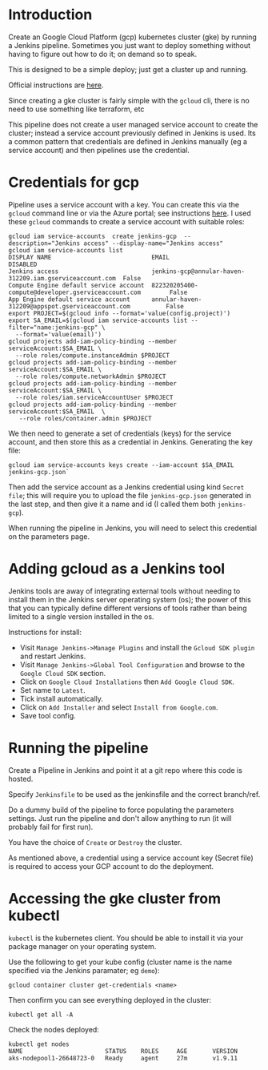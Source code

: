 # Introduction

Create an Google Cloud Platform (gcp) kubernetes cluster (gke) by running a Jenkins pipeline. Sometimes you just want to deploy something without having to figure out how to do it; on demand so to speak.

This is designed to be a simple deploy; just get a cluster up and running.

Official instructions are [here](https://cloud.google.com/kubernetes-engine/docs/how-to/creating-a-regional-cluster).

Since creating a gke cluster is fairly simple with the `gcloud` cli, there is no need to use something like terraform, etc

This pipeline does not create a user managed service account to create the cluster; instead a service account previously defined in Jenkins is used. Its a common pattern that credentials are defined in Jenkins manually (eg a service account) and then pipelines use the credential.

# Credentials for gcp

Pipeline uses a service account with a key. You can create this via the `gcloud` command line or via the Azure portal; see instructions [here](https://cloud.google.com/iam/docs/creating-managing-service-accounts). I used these `gcloud` commands to create a service account with suitable roles:
```
gcloud iam service-accounts  create jenkins-gcp  --description="Jenkins access" --display-name="Jenkins access"
gcloud iam service-accounts list
DISPLAY NAME                            EMAIL                                                     DISABLED
Jenkins access                          jenkins-gcp@annular-haven-312209.iam.gserviceaccount.com  False
Compute Engine default service account  822320205400-compute@developer.gserviceaccount.com        False
App Engine default service account      annular-haven-312209@appspot.gserviceaccount.com          False
export PROJECT=$(gcloud info --format='value(config.project)')
export SA_EMAIL=$(gcloud iam service-accounts list --filter="name:jenkins-gcp" \
  --format='value(email)')
gcloud projects add-iam-policy-binding --member serviceAccount:$SA_EMAIL \
  --role roles/compute.instanceAdmin $PROJECT
gcloud projects add-iam-policy-binding --member serviceAccount:$SA_EMAIL \
  --role roles/compute.networkAdmin $PROJECT
gcloud projects add-iam-policy-binding --member serviceAccount:$SA_EMAIL \
  --role roles/iam.serviceAccountUser $PROJECT
gcloud projects add-iam-policy-binding --member serviceAccount:$SA_EMAIL  \
   --role roles/container.admin $PROJECT
```

We then need to generate a set of credentials (keys) for the service account, and then store this as a credential in Jenkins. Generating the key file:
```
gcloud iam service-accounts keys create --iam-account $SA_EMAIL jenkins-gcp.json`
```
Then add the service account as a Jenkins credential using kind `Secret file`; this will require you to upload the file `jenkins-gcp.json` generated in the last step, and then give it a name and id (I called them both `jenkins-gcp`).

When running the pipeline in Jenkins, you will need to select this credential on the parameters page.

# Adding gcloud as a Jenkins tool

Jenkins tools are away of integrating external tools without needing to install them in the Jenkins server operating system (os); the power of this that you can typically define different versions of tools rather than being limited to a single version installed in the os.

Instructions for install:
* Visit `Manage Jenkins->Manage Plugins` and install the `Gcloud SDK plugin` and restart Jenkins. 
* Visit `Manage Jenkins->Global Tool Configuration` and browse to the `Google Cloud SDK` section. 
* Click on `Google Cloud Installations` then `Add Google Cloud SDK`.
* Set name to `Latest`.
* Tick install automatically.
* Click on `Add Installer` and select `Install from Google.com`.
* Save tool config.

# Running the pipeline

Create a Pipeline in Jenkins and point it at a git repo where this code is hosted. 

Specify `Jenkinsfile` to be used as the jenkinsfile and the correct branch/ref.

Do a dummy build of the pipeline to force populating the parameters settings. Just run the pipeline and don't allow anything to run (it will probably fail for first run).

You have the choice of `Create` or `Destroy` the cluster.

As mentioned above, a credential using a service account key (Secret file) is required to access your GCP account to do the deployment.

# Accessing the gke cluster from kubectl

`kubectl` is the kubernetes client. You should be able to install it via your package manager on your operating system.

Use the following to get your kube config (cluster name is the name specified via the Jenkins paramater; eg `demo`):

```
gcloud container cluster get-credentials <name>
```

Then confirm you can see everything deployed in the cluster:

```
kubectl get all -A
```

Check the nodes deployed:

```
kubectl get nodes
NAME                       STATUS    ROLES     AGE       VERSION
aks-nodepool1-26648723-0   Ready     agent     27m       v1.9.11
```
